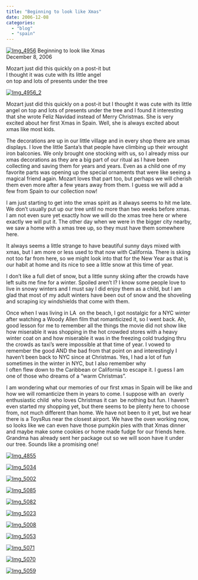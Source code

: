 ```yaml
---
title: "Beginning to look like Xmas"
date: 2006-12-08
categories: 
  - "blog"
  - "spain"
---
```


 [![Img_4956](http://soultravelers3new.local/images/2008/04/22/img_4956.png "Img_4956")](https://pub-ac94b3f306b24c0dba4238943c97f2e1.r2.dev/photos/uncategorized/2008/04/22/img_4956.png) Beginning to look like Xmas  
December 8, 2006

Mozart just did this quickly on a post-it but  
I thought it was cute with its little angel  
on top and lots of presents under the tree

<!--more-->

[![Img_4956_2](http://soultravelers3new.local/images/2008/04/22/img_4956_2.png "Img_4956_2")](https://pub-ac94b3f306b24c0dba4238943c97f2e1.r2.dev/photos/uncategorized/2008/04/22/img_4956_2.png)

Mozart just did this quickly on a post-it but I thought it was cute with its little angel on top and lots of presents under the tree and I found it interesting that she wrote Feliz Navidad instead of Merry Christmas. She is very excited about her first Xmas in Spain. Well, she is always excited about xmas like most kids.

The decorations are up in our little village and in every shop there are xmas displays. I love the little Santa’s that people have climbing up their wrought iron balconies. We only brought one stocking with us, so I already miss our xmas decorations as they are a big part of our ritual as I have been collecting and saving them for years and years. Even as a child one of my favorite parts was opening up the special ornaments that were like seeing a magical friend again. Mozart loves that part too, but perhaps we will cherish them even more after a few years away from them. I guess we will add a few from Spain to our collection now!

I am just starting to get into the xmas spirit as it always seems to hit me late. We don’t usually put up our tree until no more than two weeks before xmas. I am not even sure yet exactly how we will do the xmas tree here or where exactly we will put it. The other day when we were in the bigger city nearby, we saw a home with a xmas tree up, so they must have them somewhere here.

It always seems a little strange to have beautiful sunny days mixed with xmas, but I am more or less used to that now with California. There is skiing not too far from here, so we might look into that for the New Year as that is our habit at home and its nice to see a little snow at this time of year.

I don’t like a full diet of snow, but a little sunny skiing after the crowds have left suits me fine for a winter. Spoiled aren’t I? I know some people love to live in snowy winters and I must say I did enjoy them as a child, but I am glad that most of my adult winters have been out of snow and the shoveling and scraping icy windshields that come with them.

Once when I was living in LA  on the beach, I got nostalgic for a NYC winter after watching a Woody Allen film that romanticized it, so I went back. Ah, good lesson for me to remember all the things the movie did not show like how miserable it was shopping in the hot crowded stores with a heavy winter coat on and how miserable it was in the freezing cold trudging thru the crowds as taxi’s were impossible at that time of year. I vowed to remember the good AND the bad from that point on and interestingly I haven’t been back to NYC since at Christmas. Yes, I had a lot of fun sometimes in the winter in NYC, but I also remember why  
I often flew down to the Caribbean or California to escape it. I guess I am one of those who dreams of a “warm Christmas”.

I am wondering what our memories of our first xmas in Spain will be like and how we will romanticize them in years to come. I suppose with an  overly enthusiastic child  who loves Christmas it can  be nothing but fun. I haven’t even started my shopping yet, but there seems to be plenty here to choose from, not much different than home. We have not been to it yet, but we hear there is a ToysRus near the closest airport. We have the oven working now, so looks like we can even have those pumpkin pies with that Xmas dinner and maybe make some cookies or home made fudge for our friends here. Grandma has already sent her package out so we will soon have it under our tree. Sounds like a promising one!

[![Img_4855](http://soultravelers3new.local/images/2008/04/22/img_4855.png "Img_4855")](https://pub-ac94b3f306b24c0dba4238943c97f2e1.r2.dev/photos/uncategorized/2008/04/22/img_4855.png)

[![Img_5034](http://soultravelers3new.local/images/2008/04/22/img_5034.png "Img_5034")](https://pub-ac94b3f306b24c0dba4238943c97f2e1.r2.dev/photos/uncategorized/2008/04/22/img_5034.png)

[![Img_5002](http://soultravelers3new.local/images/2008/04/22/img_5002.png "Img_5002")](https://pub-ac94b3f306b24c0dba4238943c97f2e1.r2.dev/photos/uncategorized/2008/04/22/img_5002.png)

[![Img_5085](http://soultravelers3new.local/images/2008/04/22/img_5085.png "Img_5085")](https://pub-ac94b3f306b24c0dba4238943c97f2e1.r2.dev/photos/uncategorized/2008/04/22/img_5085.png)

[![Img_5082](http://soultravelers3new.local/images/2008/04/22/img_5082.png "Img_5082")](https://pub-ac94b3f306b24c0dba4238943c97f2e1.r2.dev/photos/uncategorized/2008/04/22/img_5082.png)

[![Img_5023](http://soultravelers3new.local/images/2008/04/22/img_5023.png "Img_5023")](https://pub-ac94b3f306b24c0dba4238943c97f2e1.r2.dev/photos/uncategorized/2008/04/22/img_5023.png)

[![Img_5008](http://soultravelers3new.local/images/2008/04/22/img_5008.png "Img_5008")](https://pub-ac94b3f306b24c0dba4238943c97f2e1.r2.dev/photos/uncategorized/2008/04/22/img_5008.png)

[![Img_5053](http://soultravelers3new.local/images/2008/04/22/img_5053.png "Img_5053")](https://pub-ac94b3f306b24c0dba4238943c97f2e1.r2.dev/photos/uncategorized/2008/04/22/img_5053.png)

[![Img_5071](http://soultravelers3new.local/images/2008/04/22/img_5071.png "Img_5071")](https://pub-ac94b3f306b24c0dba4238943c97f2e1.r2.dev/photos/uncategorized/2008/04/22/img_5071.png)

[![Img_5070](http://soultravelers3new.local/images/2008/04/22/img_5070.png "Img_5070")](https://pub-ac94b3f306b24c0dba4238943c97f2e1.r2.dev/photos/uncategorized/2008/04/22/img_5070.png)

[![Img_5059](http://soultravelers3new.local/images/2008/04/22/img_5059.png "Img_5059")](https://pub-ac94b3f306b24c0dba4238943c97f2e1.r2.dev/photos/uncategorized/2008/04/22/img_5059.png)
